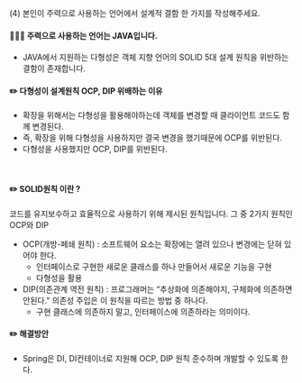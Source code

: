 (4) 본인이 주력으로 사용하는 언어에서 설계적 결함 한 가지를 작성해주세요.

#### 👩🏻‍💻 주력으로 사용하는 언어는 JAVA입니다.
- JAVA에서 지원하는 다형성은 객체 지향 언어의 SOLID 5대 설계 원칙을 위반하는 결함이 존재합니다.

#### ✏️ 다형성이 설계원칙 OCP, DIP 위배하는 이유
- 확장을 위해서는 다형성을 활용해야하는데 객체를 변경할 때 클라이언트 코드도 함께 변경된다.
- 즉, 확장을 위해 다형성을 사용하지만 결국 변경을 했기때문에 OCP를 위반된다.
- 다형성을 사용했지만 OCP, DIP를 위반된다.

<br>

#### ✏️ SOLID원칙 이란 ?
 코드를 유지보수하고 효율적으로 사용하기 위해 제시된 원칙입니다.
 그 중 2가지 원칙인 OCP와 DIP
- OCP(개방-페쇄 원칙) : 소프트웨어 요소는 확장에는 열려 있으나 변경에는 닫혀 있어야 한다.
    - 인터페이스로 구현한 새로운 클래스를 하나 만들어서 새로운 기능을 구현
    - 다형성을 활용
- DIP(의존관계 역전 원칙) : 프로그래머는 “추상화에 의존해야지, 구체화에 의존하면 안된다." 의존성 주입은 이 원칙을 따르는 방법 중 하나다. 
    - 구현 클래스에 의존하지 말고, 인터페이스에 의존하라는 의미이다.

#### ✏️ 해결방안
 - Spring은 DI, DI컨테이너로 지원해 OCP, DIP 원칙 준수하며 개발할 수 있도록 한다.
